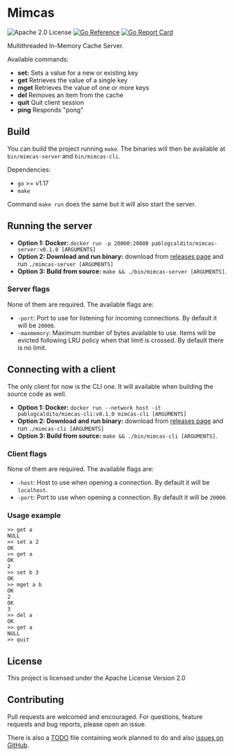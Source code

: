 # Mimcas
![Apache 2.0 License](https://img.shields.io/hexpm/l/plug.svg)
[![Go Reference](https://pkg.go.dev/badge/github.com/caldito/mimcas.svg)](https://pkg.go.dev/github.com/caldito/mimcas)
[![Go Report Card](https://goreportcard.com/badge/github.com/caldito/mimcas)](https://goreportcard.com/report/github.com/caldito/mimcas)

Multithreaded In-Memory Cache Server.

Available commands:
- **set:** Sets a value for a new or existing key
- **get** Retrieves the value of a single key
- **mget** Retrieves the value of one or more keys
- **del** Removes an item from the cache
- **quit** Quit client session
- **ping** Responds "pong"

## Build
You can build the project running `make`. The binaries will then be available at `bin/mimcas-server` and `bin/mimcas-cli`.

Dependencies:
- `go` >= v1.17
- `make`

Command `make run` does the same but it will also start the server.

## Running the server
- **Option 1: Docker:** `docker run -p 20000:20000 pablogcaldito/mimcas-server:v0.1.0 [ARGUMENTS]`
- **Option 2: Download and run binary:** download from [releases page](https://github.com/caldito/mimcas/releases/) and run `./mimcas-server [ARGUMENTS]`
- **Option 3: Build from source:** `make && ./bin/mimcas-server [ARGUMENTS]`.
### Server flags
None of them are required. The available flags are:
- `-port`: Port to use for listening for incoming connections. By default it will be `20000`.
- `-maxmemory`: Maximum number of bytes available to use. Items will be evicted following LRU policy when that limit is crossed. By default there is no limit.

## Connecting with a client
The only client for now is the CLI one. It will available when building the source code as well.
- **Option 1: Docker:** `docker run --network host -it pablogcaldito/mimcas-cli:v0.1.0 mimcas-cli [ARGUMENTS]` 
- **Option 2: Download and run binary:** download from [releases page](https://github.com/caldito/mimcas/releases/) and run `./mimcas-cli [ARGUMENTS]`
- **Option 3: Build from source:** `make && ./bin/mimcas-cli [ARGUMENTS]`.

### Client flags
None of them are required. The available flags are:
- `-host`: Host to use when opening a connection. By default it will be `localhost`.
- `-port`: Port to use when opening a connection. By default it will be `20000`.


### Usage example
```
>> get a
NULL
>> set a 2
OK
>> get a
OK
2
>> set b 3
OK
>> mget a b
OK
2
OK
3
>> del a
OK
>> get a 
NULL
>> quit
```

## License
This project is licensed under the Apache License Version 2.0

## Contributing
Pull requests are welcomed and encouraged. For questions, feature requests and bug reports, please open an issue.

There is also a [TODO](https://github.com/caldito/mimcas/blob/main/TODO) file containing work planned to do and also [issues on GitHub](https://github.com/caldito/mimcas/issues).
